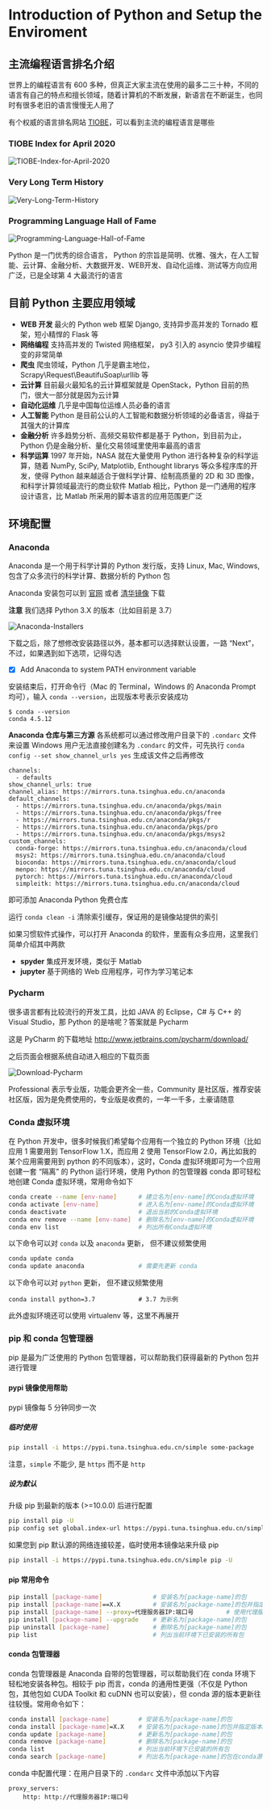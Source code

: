 # Introduction of Python and Setup the Enviroment

## 主流编程语言排名介绍

世界上的编程语言有 600 多种，但真正大家主流在使用的最多二三十种，不同的语言有自己的特点和擅长领域，随着计算机的不断发展，新语言在不断诞生，也同时有很多老旧的语言慢慢无人用了

有个权威的语言排名网站 [TIOBE](https://www.tiobe.com/tiobe-index/)，可以看到主流的编程语言是哪些

### TIOBE Index for April 2020

![TIOBE-Index-for-April-2020](figures/l01-1-TIOBE-Index-for-April-2020.jpg)

### Very Long Term History

![Very-Long-Term-History](figures/l01-1-Very-Long-Term-History.jpg)

### Programming Language Hall of Fame 

![Programming-Language-Hall-of-Fame](figures/l01-1-Programming-Language-Hall-of-Fame.jpg)

Python 是一门优秀的综合语言， Python 的宗旨是简明、优雅、强大，在人工智能、云计算、金融分析、大数据开发、WEB开发、自动化运维、测试等方向应用广泛，已是全球第 4 大最流行的语言

## 目前 Python 主要应用领域

- **WEB 开发** 最火的 Python web 框架 Django, 支持异步高并发的 Tornado 框架，短小精悍的 Flask 等
- **网络编程** 支持高并发的 Twisted 网络框架， py3 引入的 asyncio 使异步编程变的非常简单
- **爬虫** 爬虫领域，Python 几乎是霸主地位，Scrapy\Request\BeautifuSoap\urllib 等
- **云计算** 目前最火最知名的云计算框架就是 OpenStack，Python 目前的热门，很大一部分就是因为云计算
- **自动化运维** 几乎是中国每位运维人员必备的语言
- **人工智能** Python 是目前公认的人工智能和数据分析领域的必备语言，得益于其强大的计算库
- **金融分析** 许多趋势分析、高频交易软件都是基于 Python，到目前为止，Python 仍是金融分析、量化交易领域里使用率最高的语言
- **科学运算** 1997 年开始，NASA 就在大量使用 Python 进行各种复杂的科学运算，随着 NumPy, SciPy, Matplotlib, Enthought librarys 等众多程序库的开发，使得 Python 越来越适合于做科学计算、绘制高质量的 2D 和 3D 图像，和科学计算领域最流行的商业软件 Matlab 相比，Python 是一门通用的程序设计语言，比 Matlab 所采用的脚本语言的应用范围更广泛

## 环境配置

### Anaconda

Anaconda 是一个用于科学计算的 Python 发行版，支持 Linux, Mac, Windows, 包含了众多流行的科学计算、数据分析的 Python 包

Anaconda 安装包可以到 [官网](https://www.anaconda.com/products/individual) 或者 [清华镜像](https://mirrors.tuna.tsinghua.edu.cn/anaconda/archive/?C=M&O=D) 下载

**注意** 我们选择 Python 3.X 的版本（比如目前是 3.7）

![Anaconda-Installers](figures/l01-1-Anaconda-Installers.jpg)

下载之后，除了想修改安装路径以外，基本都可以选择默认设置，一路 “Next”，不过，如果遇到如下选项，记得勾选

- [x] Add Anaconda to system PATH environment variable

安装结束后，打开命令行（Mac 的 Terminal，Windows 的 Anaconda Prompt 均可），输入 `conda --version`，出现版本号表示安装成功

```console
$ conda --version
conda 4.5.12
```

**Anaconda 仓库与第三方源** 各系统都可以通过修改用户目录下的 `.condarc` 文件来设置
Windows 用户无法直接创建名为 `.condarc` 的文件，可先执行 `conda config --set show_channel_urls yes` 生成该文件之后再修改

```console
channels:
  - defaults
show_channel_urls: true
channel_alias: https://mirrors.tuna.tsinghua.edu.cn/anaconda
default_channels:
  - https://mirrors.tuna.tsinghua.edu.cn/anaconda/pkgs/main
  - https://mirrors.tuna.tsinghua.edu.cn/anaconda/pkgs/free
  - https://mirrors.tuna.tsinghua.edu.cn/anaconda/pkgs/r
  - https://mirrors.tuna.tsinghua.edu.cn/anaconda/pkgs/pro
  - https://mirrors.tuna.tsinghua.edu.cn/anaconda/pkgs/msys2
custom_channels:
  conda-forge: https://mirrors.tuna.tsinghua.edu.cn/anaconda/cloud
  msys2: https://mirrors.tuna.tsinghua.edu.cn/anaconda/cloud
  bioconda: https://mirrors.tuna.tsinghua.edu.cn/anaconda/cloud
  menpo: https://mirrors.tuna.tsinghua.edu.cn/anaconda/cloud
  pytorch: https://mirrors.tuna.tsinghua.edu.cn/anaconda/cloud
  simpleitk: https://mirrors.tuna.tsinghua.edu.cn/anaconda/cloud
```

即可添加 Anaconda Python 免费仓库

运行 `conda clean -i` 清除索引缓存，保证用的是镜像站提供的索引

如果习惯软件式操作，可以打开 Anaconda 的软件，里面有众多应用，这里我们简单介绍其中两款

- **spyder** 集成开发环境，类似于 Matlab
- **jupyter** 基于网络的 Web 应用程序，可作为学习笔记本 

### Pycharm

很多语言都有比较流行的开发工具，比如 JAVA 的 Eclipse，C# 与 C++ 的 Visual Studio，那 Python 的是啥呢？答案就是 Pycharm

这是 PyCharm 的下载地址 http://www.jetbrains.com/pycharm/download/

之后页面会根据系统自动进入相应的下载页面

![Download-Pycharm](figures/l01-1-Download-Pycharm.jpg)

Professional 表示专业版，功能会更齐全一些，Community 是社区版，推荐安装社区版，因为是免费使用的，专业版是收费的，一年一千多，土豪请随意

### Conda 虚拟环境

在 Python 开发中，很多时候我们希望每个应用有一个独立的 Python 环境（比如应用 1 需要用到 TensorFlow 1.X，而应用 2 使用 TensorFlow 2.0，再比如我的某个应用需要用到 python 的不同版本），这时，Conda 虚拟环境即可为一个应用创建一套 “隔离” 的 Python 运行环境，使用 Python 的包管理器 conda 即可轻松地创建 Conda 虚拟环境，常用命令如下

```bash
conda create --name [env-name]      # 建立名为[env-name]的Conda虚拟环境
conda activate [env-name]           # 进入名为[env-name]的Conda虚拟环境
conda deactivate                    # 退出当前的Conda虚拟环境
conda env remove --name [env-name]  # 删除名为[env-name]的Conda虚拟环境
conda env list                      # 列出所有Conda虚拟环境
```

以下命令可以对 `conda` 以及 `anaconda` 更新， 但不建议频繁使用

```bash
conda update conda
conda update anaconda               # 需要先更新 conda
```

以下命令可以对 `python` 更新， 但不建议频繁使用

```
conda install python=3.7            # 3.7 为示例
```

此外虚拟环境还可以使用 virtualenv 等，这里不再展开

### pip 和 conda 包管理器

pip 是最为广泛使用的 Python 包管理器，可以帮助我们获得最新的 Python 包并进行管理

#### pypi 镜像使用帮助

pypi 镜像每 5 分钟同步一次

##### 临时使用

```bash
pip install -i https://pypi.tuna.tsinghua.edu.cn/simple some-package
```

注意，`simple` 不能少, 是 `https` 而不是 `http`

##### 设为默认

升级 pip 到最新的版本 (>=10.0.0) 后进行配置

```bash
pip install pip -U
pip config set global.index-url https://pypi.tuna.tsinghua.edu.cn/simple
```

如果您到 pip 默认源的网络连接较差，临时使用本镜像站来升级 pip

```bash
pip install -i https://pypi.tuna.tsinghua.edu.cn/simple pip -U
```

#### pip 常用命令

```bash
pip install [package-name]              # 安装名为[package-name]的包
pip install [package-name]==X.X         # 安装名为[package-name]的包并指定版本X.X
pip install [package-name] --proxy=代理服务器IP:端口号         # 使用代理服务器安装
pip install [package-name] --upgrade    # 更新名为[package-name]的包
pip uninstall [package-name]            # 删除名为[package-name]的包
pip list                                # 列出当前环境下已安装的所有包
```

#### conda 包管理器

conda 包管理器是 Anaconda 自带的包管理器，可以帮助我们在 conda 环境下轻松地安装各种包。相较于 pip 而言，conda 的通用性更强（不仅是 Python 包，其他包如 CUDA Toolkit 和 cuDNN 也可以安装），但 conda 源的版本更新往往较慢。常用命令如下：

```bash
conda install [package-name]        # 安装名为[package-name]的包
conda install [package-name]=X.X    # 安装名为[package-name]的包并指定版本X.X
conda update [package-name]         # 更新名为[package-name]的包
conda remove [package-name]         # 删除名为[package-name]的包
conda list                          # 列出当前环境下已安装的所有包
conda search [package-name]         # 列出名为[package-name]的包在conda源中的所有可用版本
```

conda 中配置代理：在用户目录下的 `.condarc` 文件中添加以下内容

```console
proxy_servers:
    http: http://代理服务器IP:端口号
```
